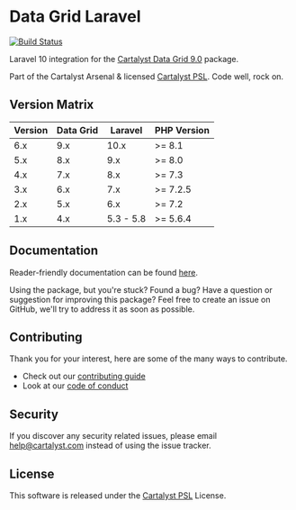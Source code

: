# Data Grid Laravel

[![Build Status][icon-travis]][link-travis]

Laravel 10 integration for the [Cartalyst Data Grid 9.0](https://cartalyst.com/manual/data-grid/9.0) package.

Part of the Cartalyst Arsenal & licensed [Cartalyst PSL](LICENSE). Code well, rock on.

## Version Matrix

Version | Data Grid | Laravel   | PHP Version
------- | --------- | --------- | ------------
6.x     | 9.x       | 10.x      | >= 8.1
5.x     | 8.x       | 9.x       | >= 8.0
4.x     | 7.x       | 8.x       | >= 7.3
3.x     | 6.x       | 7.x       | >= 7.2.5
2.x     | 5.x       | 6.x       | >= 7.2
1.x     | 4.x       | 5.3 - 5.8 | >= 5.6.4

## Documentation

Reader-friendly documentation can be found [here][link-docs].

Using the package, but you're stuck? Found a bug? Have a question or suggestion for improving this package? Feel free to create an issue on GitHub, we'll try to address it as soon as possible.

## Contributing

Thank you for your interest, here are some of the many ways to contribute.

- Check out our [contributing guide](/.github/CONTRIBUTING.md)
- Look at our [code of conduct](/.github/CODE_OF_CONDUCT.md)

## Security

If you discover any security related issues, please email help@cartalyst.com instead of using the issue tracker.

## License

This software is released under the [Cartalyst PSL](LICENSE) License.

[link-docs]:   https://cartalyst.com/manual/data-grid-laravel
[link-travis]: https://travis-ci.com/cartalyst/data-grid-laravel

[icon-travis]: https://travis-ci.com/cartalyst/data-grid-laravel.svg?token=LAut3LMbmBFi3T9j45FH&branch=6.x

